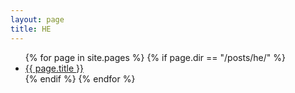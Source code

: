 ```yaml
---
layout: page
title: HE
---
```


<ul>
{% for page in site.pages %}
  {% if page.dir == "/posts/he/" %}
    <li> <a href="{{ page.url | relative_url }}">{{ page.title }}</a> </li>
  {% endif %}
{% endfor %}
</ul>

